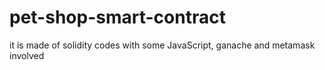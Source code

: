 # pet-shop-smart-contract
it is made of solidity codes with some JavaScript, ganache and metamask involved
